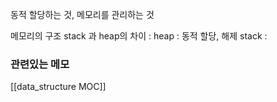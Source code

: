 동적 할당하는 것, 메모리를 관리하는 것 



메모리의 구조
stack 과 heap의 차이 :
heap : 동적 할당, 해제 
stack : 



### 관련있는 메모
[[data_structure MOC]]